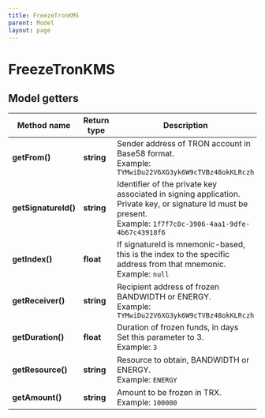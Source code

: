 ```yaml
---
title: FreezeTronKMS
parent: Model
layout: page
---
```


# FreezeTronKMS

## Model getters

Method name | Return type | Description | Notes
------------ | ------------- | ------------- | -------------
**getFrom()** | **string** | Sender address of TRON account in Base58 format. <br>Example: `TYMwiDu22V6XG3yk6W9cTVBz48okKLRczh` |
**getSignatureId()** | **string** | Identifier of the private key associated in signing application. Private key, or signature Id must be present. <br>Example: `1f7f7c0c-3906-4aa1-9dfe-4b67c43918f6` |
**getIndex()** | **float** | If signatureId is mnemonic-based, this is the index to the specific address from that mnemonic. <br>Example: `null` | [optional]
**getReceiver()** | **string** | Recipient address of frozen BANDWIDTH or ENERGY. <br>Example: `TYMwiDu22V6XG3yk6W9cTVBz48okKLRczh` |
**getDuration()** | **float** | Duration of frozen funds, in days<br/>Set this parameter to 3. <br>Example: `3` |
**getResource()** | **string** | Resource to obtain, BANDWIDTH or ENERGY. <br>Example: `ENERGY` |
**getAmount()** | **string** | Amount to be frozen in TRX. <br>Example: `100000` |

